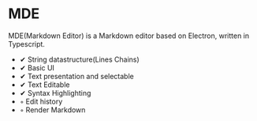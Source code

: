 # MDE
MDE(Markdown Editor) is a Markdown editor based on Electron, written in Typescript.

- ✔ String datastructure(Lines Chains)
- ✔ Basic UI
- ✔ Text presentation and selectable
- ✔ Text Editable
- ✔ Syntax Highlighting
- ◦ Edit history
- ◦ Render Markdown
